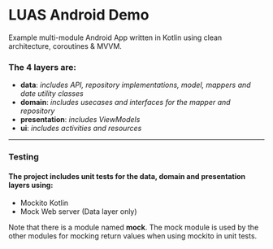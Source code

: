 # LUAS Android Demo
Example multi-module Android App written in Kotlin using clean architecture, coroutines & MVVM.

### The 4 layers are:
- **data**: *includes API, repository implementations, model, mappers and date utility classes*
- **domain**: *includes usecases and interfaces for the mapper and repository*
- **presentation**: *includes ViewModels*
- **ui**: *includes activities and resources*

------------------------------

### Testing
#### The project includes unit tests for the data, domain and presentation layers using:
- Mockito Kotlin
- Mock Web server (Data layer only)

Note that there is a module named **mock**. The mock module is used by the other modules for mocking return values when using mockito in unit tests.
